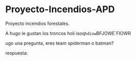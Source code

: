 # Proyecto-Incendios-APD
Proyecto incendios forestales.

A hugo le gustan los troncos
holi
isoq`hdiow`BFJOWE`FIOWR

ugo una pregunta, eres team spiderman o batman? 

respuesta:
